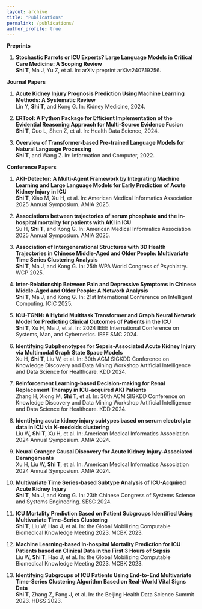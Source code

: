 ```yaml
---
layout: archive
title: "Publications"
permalink: /publications/
author_profile: true
---
```



**Preprints**

1. **Stochastic Parrots or ICU Experts? Large Language Models in Critical Care Medicine: A Scoping Review**   
    **Shi T**, Ma J, Yu Z, et al.
    In: arXiv preprint arXiv:2407.19256.


**Journal Papers**

1. **Acute Kidney Injury Prognosis Prediction Using Machine Learning Methods: A Systematic Review**   
    Lin Y, **Shi T**, and Kong G.
    In: Kidney Medicine, 2024.

2. **ERTool: A Python Package for Efficient Implementation of the Evidential Reasoning Approach for Multi-Source Evidence Fusion**   
    **Shi T**, Guo L, Shen Z, et al.
    In: Health Data Science, 2024.

3. **Overview of Transformer-based Pre-trained Language Models for Natural Language Processing**   
    **Shi T**, and Wang Z.
    In: Information and Computer, 2022.

**Conference Papers**

1. **AKI-Detector: A Multi-Agent Framework by Integrating Machine Learning and Large Language Models for Early Prediction of Acute Kidney Injury in ICU**   
    **Shi T**, Xiao M, Xu H, et al.
    In: American Medical Informatics Association 2025 Annual Symposium. AMIA 2025.

2. **Associations between trajectories of serum phosphate and the in-hospital mortality for patients with AKI in ICU**   
    Su H, **Shi T**, and Kong G.
    In: American Medical Informatics Association 2025 Annual Symposium. AMIA 2025.

3. **Association of Intergenerational Structures with 3D Health Trajectories in Chinese Middle-Aged and Older People: Multivariate Time Series Clustering Analysis**   
    **Shi T**, Ma J, and Kong G.
    In: 25th WPA World Congress of Psychiatry. WCP 2025. 
    
4. **Inter-Relationship Between Pain and Depressive Symptoms in Chinese Middle-Aged and Older People: A Network Analysis**   
    **Shi T**, Ma J, and Kong G.
    In: 21st International Conference on Intelligent Computing. ICIC 2025.

5. **ICU-TGNN: A Hybrid Multitask Transformer and Graph Neural Network Model for Predicting Clinical Outcomes of Patients in the ICU**   
    **Shi T**, Xu H, Ma J, et al.
    In: 2024 IEEE International Conference on Systems, Man, and Cybernetics. IEEE SMC 2024.

6. **Identifying Subphenotypes for Sepsis-Associated Acute Kidney Injury via Multimodal Graph State Space Models**   
    Xu H, **Shi T**, Liu W, et al.
    In: 30th ACM SIGKDD Conference on Knowledge Discovery and Data Mining Workshop Artificial Intelligence and Data Science for Healthcare. KDD 2024.

7. **Reinforcement Learning-based Decision-making for Renal Replacement Therapy in ICU-acquired AKI Patients**   
    Zhang H, Xiong M, **Shi T**, et al.
    In: 30th ACM SIGKDD Conference on Knowledge Discovery and Data Mining Workshop Artificial Intelligence and Data Science for Healthcare. KDD 2024.

8. **Identifying acute kidney injury subtypes based on serum electrolyte data in ICU via K-medoids clustering**   
    Liu W, **Shi T**, Xu H, et al.
    In: American Medical Informatics Association 2024 Annual Symposium. AMIA 2024.

9. **Neural Granger Causal Discovery for Acute Kidney Injury-Associated Derangements**   
    Xu H, Liu W, **Shi T**, et al.
    In: American Medical Informatics Association 2024 Annual Symposium. AMIA 2024.

10. **Multivariate Time Series-based Subtype Analysis of ICU-Acquired Acute Kidney Injury**   
    **Shi T**, Ma J, and Kong G.
    In: 23th Chinese Congress of Systems Science and Systems Engineering. SESC 2024.

11. **ICU Mortality Prediction Based on Patient Subgroups Identified Using Multivariate Time-Series Clustering**   
    **Shi T**, Liu W, Hao J, et al.
    In: the Global Mobilizing Computable Biomedical Knowledge Meeting 2023. MCBK 2023.

12. **Machine Learning-based In-hospital Mortality Prediction for ICU Patients based on Clinical Data in the First 3 Hours of Sepsis**   
    Liu W, **Shi T**, Hao J, et al.
    In: the Global Mobilizing Computable Biomedical Knowledge Meeting 2023. MCBK 2023.

13. **Identifying Subgroups of ICU Patients Using End-to-End Multivariate Time-Series Clustering Algorithm Based on Real-World Vital Signs Data**   
    **Shi T**, Zhang Z, Fang J, et al.
    In: the Beijing Health Data Science Summit 2023. HDSS 2023.
